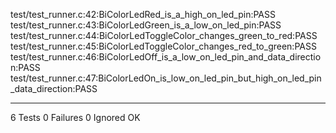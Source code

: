 test/test_runner.c:42:BiColorLedRed_is_a_high_on_led_pin:PASS
test/test_runner.c:43:BiColorLedGreen_is_a_low_on_led_pin:PASS
test/test_runner.c:44:BiColorLedToggleColor_changes_green_to_red:PASS
test/test_runner.c:45:BiColorLedToggleColor_changes_red_to_green:PASS
test/test_runner.c:46:BiColorLedOff_is_a_low_on_led_pin_and_data_direction:PASS
test/test_runner.c:47:BiColorLedOn_is_low_on_led_pin_but_high_on_led_pin_data_direction:PASS

-----------------------
6 Tests 0 Failures 0 Ignored 
OK
